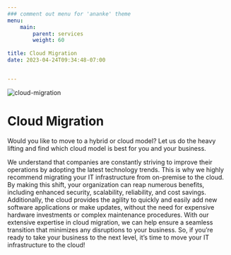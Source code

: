 ```yaml
---
### comment out menu for 'ananke' theme
menu:
    main:
        parent: services
        weight: 60
        
title: Cloud Migration
date: 2023-04-24T09:34:48-07:00


---
```

![cloud-migration](/services/cloud-migration/cloud-migration.png)
# Cloud Migration 

Would you like to move to a hybrid or cloud model? Let us do the heavy lifting and find which cloud model is best for you and your business.

We understand that companies are constantly striving to improve their operations by adopting the latest technology trends. This is why we highly recommend migrating your IT infrastructure from on-premise to the cloud. By making this shift, your organization can reap numerous benefits, including enhanced security, scalability, reliability, and cost savings. Additionally, the cloud provides the agility to quickly and easily add new software applications or make updates, without the need for expensive hardware investments or complex maintenance procedures. With our extensive expertise in cloud migration, we can help ensure a seamless transition that minimizes any disruptions to your business. So, if you’re ready to take your business to the next level, it’s time to move your IT infrastructure to the cloud!